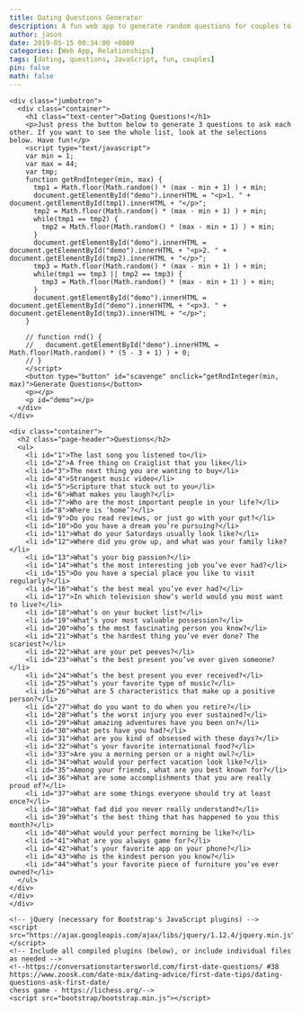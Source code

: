 ```yaml
---
title: Dating Questions Generator
description: A fun web app to generate random questions for couples to ask each other, including a full list and interactive JavaScript features.
author: jason
date: 2019-05-15 00:34:00 +0800
categories: [Web App, Relationships]
tags: [dating, questions, JavaScript, fun, couples]
pin: false
math: false
---
```


    <div class="jumbotron">
      <div class="container">
        <h1 class="text-center">Dating Questions!</h1>
        <p>Just press the button below to generate 3 questions to ask each other. If you want to see the whole list, look at the selections below. Have fun!</p>
        <script type="text/javascript">
        var min = 1;
        var max = 44;
        var tmp;
        function getRndInteger(min, max) {
          tmp1 = Math.floor(Math.random() * (max - min + 1) ) + min;
          document.getElementById("demo").innerHTML = "<p>1. " + document.getElementById(tmp1).innerHTML + "</p>";
          tmp2 = Math.floor(Math.random() * (max - min + 1) ) + min;
          while(tmp1 == tmp2) {
            tmp2 = Math.floor(Math.random() * (max - min + 1) ) + min;
          }
          document.getElementById("demo").innerHTML = document.getElementById("demo").innerHTML + "<p>2. " + document.getElementById(tmp2).innerHTML + "</p>";
          tmp3 = Math.floor(Math.random() * (max - min + 1) ) + min;
          while(tmp1 == tmp3 || tmp2 == tmp3) {
            tmp3 = Math.floor(Math.random() * (max - min + 1) ) + min;
          }
          document.getElementById("demo").innerHTML = document.getElementById("demo").innerHTML + "<p>3. " + document.getElementById(tmp3).innerHTML + "</p>";
        }

        // function rnd() {
        //   document.getElementById("demo").innerHTML = Math.floor(Math.random() * (5 - 3 + 1) ) + 0;
        // }
        </script>
        <button type="button" id="scavenge" onclick="getRndInteger(min, max)">Generate Questions</button>
        <p></p>
        <p id="demo"></p>
      </div>
    </div>

    <div class="container">
      <h2 class="page-header">Questions</h2>
      <ul>
        <li id="1">The last song you listened to</li>
        <li id="2">A free thing on Craiglist that you like</li>
        <li id="3">The next thing you are wanting to buy</li>
        <li id="4">Strangest music video</li>
        <li id="5">Scripture that stuck out to you</li>
        <li id="6">What makes you laugh?</li>
        <li id="7">Who are the most important people in your life?</li>
        <li id="8">Where is ‘home’?</li>
        <li id="9">Do you read reviews, or just go with your gut?</li>
        <li id="10">Do you have a dream you’re pursuing?</li>
        <li id="11">What do your Saturdays usually look like?</li>
        <li id="12">Where did you grow up, and what was your family like?</li>
        <li id="13">What’s your big passion?</li>
        <li id="14">What’s the most interesting job you’ve ever had?</li>
        <li id="15">Do you have a special place you like to visit regularly?</li>
        <li id="16">What’s the best meal you’ve ever had?</li>
        <li id="17">In which television show’s world would you most want to live?</li>
        <li id="18">What’s on your bucket list?</li>
        <li id="19">What’s your most valuable possession?</li>
        <li id="20">Who’s the most fascinating person you know?</li>
        <li id="21">What’s the hardest thing you’ve ever done? The scariest?</li>
        <li id="22">What are your pet peeves?</li>
        <li id="23">What’s the best present you’ve ever given someone?</li>
        <li id="24">What’s the best present you ever received?</li>
        <li id="25">What’s your favorite type of music?</li>
        <li id="26">What are 5 characteristics that make up a positive person?</li>
        <li id="27">What do you want to do when you retire?</li>
        <li id="28">What’s the worst injury you ever sustained?</li>
        <li id="29">What amazing adventures have you been on?</li>
        <li id="30">What pets have you had?</li>
        <li id="31">What are you kind of obsessed with these days?</li>
        <li id="32">What’s your favorite international food?</li>
        <li id="33">Are you a morning person or a night owl?</li>
        <li id="34">What would your perfect vacation look like?</li>
        <li id="35">Among your friends, what are you best known for?</li>
        <li id="36">What are some accomplishments that you are really proud of?</li>
        <li id="37">What are some things everyone should try at least once?</li>
        <li id="38">What fad did you never really understand?</li>
        <li id="39">What’s the best thing that has happened to you this month?</li>
        <li id="40">What would your perfect morning be like?</li>
        <li id="41">What are you always game for?</li>
        <li id="42">What’s your favorite app on your phone?</li>
        <li id="43">Who is the kindest person you know?</li>
        <li id="44">What’s your favorite piece of furniture you’ve ever owned?</li>
      </ul>
    </div>
    </div>
    </div>

    <!-- jQuery (necessary for Bootstrap's JavaScript plugins) -->
    <script src="https://ajax.googleapis.com/ajax/libs/jquery/1.12.4/jquery.min.js"></script>
    <!-- Include all compiled plugins (below), or include individual files as needed -->
    <!--https://conversationstartersworld.com/first-date-questions/ #38
    https://www.zoosk.com/date-mix/dating-advice/first-date-tips/dating-questions-ask-first-date/ 
    chess game - https://lichess.org/-->
    <script src="bootstrap/bootstrap.min.js"></script>

    